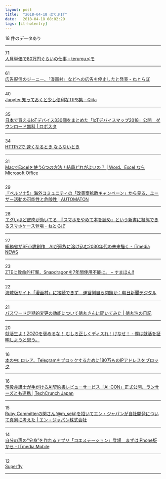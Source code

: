 ```yaml
---
layout: post
title:  "2018-04-18 はてぶIT"
date:   2018-04-18 08:02:29
tags: [it-hotentry]
---
```

18 件のデータあり

<hr><div class="row">
<div class="col-1"><span class="badge badge-pill badge-success h2">71</span></div>
<div class="col-11"><a href='http://terurou.hateblo.jp/entry/2018/04/18/015709' target='_blank'>人月単価で80万円ぐらいの仕事 - terurouメモ</a></div>
</div>
<hr>
<div class="row">
<div class="col-1"><span class="badge badge-pill badge-success h2">61</span></div>
<div class="col-11"><a href='http://nlab.itmedia.co.jp/nl/articles/1804/17/news122.html' target='_blank'>広告配信のジーニー、「漫画村」などへの広告を停止したと発表 - ねとらぼ</a></div>
</div>
<hr>
<div class="row">
<div class="col-1"><span class="badge badge-pill badge-success h2">40</span></div>
<div class="col-11"><a href='https://qiita.com/simonritchie/items/d7dccb798f0b9c8b1ec5' target='_blank'>Jupyter 知っておくと少し便利なTIPS集 - Qiita</a></div>
</div>
<hr>
<div class="row">
<div class="col-1"><span class="badge badge-pill badge-success h2">35</span></div>
<div class="col-11"><a href='https://robotstart.info/2018/04/17/iot-device-map-2018.html' target='_blank'>日本で買えるIoTデバイス330個をまとめた「IoTデバイスマップ2018」公開　ダウンロード無料 | ロボスタ</a></div>
</div>
<hr>
<div class="row">
<div class="col-1"><span class="badge badge-pill badge-success h2">34</span></div>
<div class="col-11"><a href='https://www.slideshare.net/kazuho/http2-94049492' target='_blank'>HTTP/2で 速くなるとき ならないとき</a></div>
</div>
<hr>
<div class="row">
<div class="col-1"><span class="badge badge-pill badge-success h2">31</span></div>
<div class="col-11"><a href='https://ameblo.jp/ymnhana/entry-12369110318.html' target='_blank'>MacでExcelを使う6つの方法！結局どれがよいの？ | Word、Excel ならMicrosoft Office</a></div>
</div>
<hr>
<div class="row">
<div class="col-1"><span class="badge badge-pill badge-success h2">29</span></div>
<div class="col-11"><a href='http://jp.automaton.am/articles/newsjp/20180417-66319/' target='_blank'>『ペルソナ5』海外コミュニティの「改善案拡散キャンペーン」から見る、ユーザー活動の可能性と危険性 | AUTOMATON</a></div>
</div>
<hr>
<div class="row">
<div class="col-1"><span class="badge badge-pill badge-success h2">28</span></div>
<div class="col-11"><a href='http://nlab.itmedia.co.jp/nl/articles/1804/17/news120.html' target='_blank'>エグいほど皮肉が効いてる　『スマホをやめて本を読め』という新書に擬態できるスマホケース登場 - ねとらぼ</a></div>
</div>
<hr>
<div class="row">
<div class="col-1"><span class="badge badge-pill badge-success h2">27</span></div>
<div class="col-11"><a href='http://www.itmedia.co.jp/news/articles/1804/17/news121.html' target='_blank'>総務省がSF小説創作　AIが家族に溶け込む2030年代の未来描く - ITmedia NEWS</a></div>
</div>
<hr>
<div class="row">
<div class="col-1"><span class="badge badge-pill badge-success h2">23</span></div>
<div class="col-11"><a href='https://smhn.info/201804-us-ban-zte' target='_blank'>ZTEに致命的打撃、Snapdragonを7年間使用不能に。 – すまほん!!</a></div>
</div>
<hr>
<div class="row">
<div class="col-1"><span class="badge badge-pill badge-success h2">22</span></div>
<div class="col-11"><a href='https://www.asahi.com/articles/ASL4K5K8LL4KULZU00N.html' target='_blank'>海賊版サイト「漫画村」に接続できず　運営側自ら閉鎖か：朝日新聞デジタル</a></div>
</div>
<hr>
<div class="row">
<div class="col-1"><span class="badge badge-pill badge-success h2">21</span></div>
<div class="col-11"><a href='https://blog.tokumaru.org/2014/09/blog-post.html' target='_blank'>パスワード定期的変更の効能について徳丸さんに聞いてみた | 徳丸浩の日記</a></div>
</div>
<hr>
<div class="row">
<div class="col-1"><span class="badge badge-pill badge-success h2">20</span></div>
<div class="col-11"><a href='http://skogaku.hatenablog.com/entry/2018/04/17/233739' target='_blank'>就活生よ！ZOZOを褒めるな！ むしろ正しくディスれ！けなせ！ - 僕は就活を証明しようと思う。</a></div>
</div>
<hr>
<div class="row">
<div class="col-1"><span class="badge badge-pill badge-success h2">16</span></div>
<div class="col-11"><a href='https://cpplover.blogspot.com/2018/04/telegram180ip.html' target='_blank'>本の虫: ロシア、Telegramをブロックするために180万ものIPアドレスをブロック</a></div>
</div>
<hr>
<div class="row">
<div class="col-1"><span class="badge badge-pill badge-success h2">16</span></div>
<div class="col-11"><a href='http://jp.techcrunch.com/2018/04/17/gva-tech-ai-con/' target='_blank'>現役弁護士が手がけるAI契約書レビューサービス「AI-CON」正式公開、ランサーズとも連携 | TechCrunch Japan</a></div>
</div>
<hr>
<div class="row">
<div class="col-1"><span class="badge badge-pill badge-success h2">15</span></div>
<div class="col-11"><a href='https://www.wantedly.com/companies/en-japanrecruit/post_articles/115789' target='_blank'>Ruby Committerの関さん(@m_seki)を招いてエン・ジャパンが自社開発について真剣に考えた | エン・ジャパン株式会社</a></div>
</div>
<hr>
<div class="row">
<div class="col-1"><span class="badge badge-pill badge-success h2">14</span></div>
<div class="col-11"><a href='http://www.itmedia.co.jp/mobile/articles/1804/17/news117.html' target='_blank'>自分の声の“分身”を作れるアプリ「コエステーション」登場　まずはiPhone版から - ITmedia Mobile</a></div>
</div>
<hr>
<div class="row">
<div class="col-1"><span class="badge badge-pill badge-success h2">12</span></div>
<div class="col-11"><a href='http://www.superfly-web.com/news/?id=476' target='_blank'>Superfly</a></div>
</div>
<hr>
